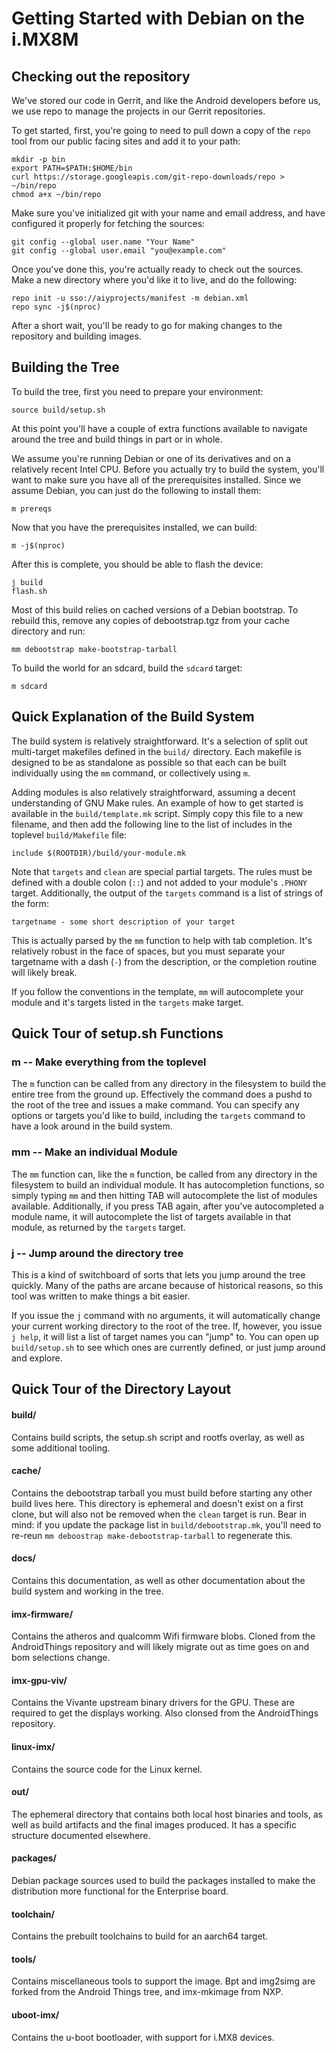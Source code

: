 # Getting Started with Debian on the i.MX8M

## Checking out the repository

We've stored our code in Gerrit, and like the Android developers before us, we
use repo to manage the projects in our Gerrit repositories.

To get started, first, you're going to need to pull down a copy of the `repo`
tool from our public facing sites and add it to your path:

```
mkdir -p bin
export PATH=$PATH:$HOME/bin
curl https://storage.googleapis.com/git-repo-downloads/repo > ~/bin/repo
chmod a+x ~/bin/repo
```

Make sure you've initialized git with your name and email address, and have
configured it properly for fetching the sources:

```
git config --global user.name "Your Name"
git config --global user.email "you@example.com"
```

Once you've done this, you're actually ready to check out the sources. Make a
new directory where you'd like it to live, and do the following:

```
repo init -u sso://aiyprojects/manifest -m debian.xml
repo sync -j$(nproc)
```

After a short wait, you'll be ready to go for making changes to the repository
and building images.


## Building the Tree

To build the tree, first you need to prepare your environment:

```
source build/setup.sh
```

At this point you'll have a couple of extra functions available to navigate
around the tree and build things in part or in whole.

We assume you're running Debian or one of its derivatives and on a relatively
recent Intel CPU. Before you actually try to build the system, you'll want to
make sure you have all of the prerequisites installed. Since we assume
Debian, you can just do the following to install them:

```
m prereqs
```

Now that you have the prerequisites installed, we can build:
```
m -j$(nproc)
```

After this is complete, you should be able to flash the device:
```
j build
flash.sh
```

Most of this build relies on cached versions of a Debian bootstrap.
To rebuild this, remove any copies of debootstrap.tgz from your cache directory
and run:
```
mm debootstrap make-bootstrap-tarball
```

To build the world for an sdcard, build the `sdcard` target:

```
m sdcard
```

## Quick Explanation of the Build System

The build system is relatively straightforward. It's a selection of split
out multi-target makefiles defined in the `build/` directory. Each makefile is
designed to be as standalone as possible so that each can be built individually
using the `mm` command, or collectively using `m`.

Adding modules is also relatively straightforward, assuming a decent
understanding of GNU Make rules. An example of how to get started is available
in the `build/template.mk` script. Simply copy this file to a new filename, and
then add the following line to the list of includes in the toplevel
`build/Makefile` file:

```
include $(ROOTDIR)/build/your-module.mk
```

Note that `targets` and `clean` are special partial targets. The rules must be
defined with a double colon (`::`) and not added to your module's `.PHONY`
target. Additionally, the output of the `targets` command is a list of strings
of the form:

```
targetname - some short description of your target
```

This is actually parsed by the `mm` function to help with tab completion. It's
relatively robust in the face of spaces, but you must separate your targetname
with a dash (`-`) from the description, or the completion routine will likely
break.

If you follow the conventions in the template, `mm` will autocomplete your
module and it's targets listed in the `targets` make target.

## Quick Tour of setup.sh Functions

### m -- Make everything from the toplevel

The `m` function can be called from any directory in the filesystem to build the
entire tree from the ground up. Effectively the command does a pushd to the root
of the tree and issues a make command. You can specify any options or targets
you'd like to build, including the `targets` command to have a look around in
the build system.

### mm -- Make an individual Module

The `mm` function can, like the `m` function, be called from any directory in
the filesystem to build an individual module. It has autocompletion functions,
so simply typing `mm` and then hitting TAB will autocomplete the list of modules
available. Additionally, if you press TAB again, after you've autocompleted a
module name, it will autocomplete the list of targets available in that module,
as returned by the `targets` target.

### j -- Jump around the directory tree

This is a kind of switchboard of sorts that lets you jump around the tree
quickly. Many of the paths are arcane because of historical reasons, so this
tool was written to make things a bit easier.

If you issue the `j` command with no arguments, it will automatically change
your current working directory to the root of the tree. If, however, you issue
`j help`, it will list a list of target names you can "jump" to. You can open up
`build/setup.sh` to see which ones are currently defined, or just jump around
and explore.

## Quick Tour of the Directory Layout

#### build/
Contains build scripts, the setup.sh script and rootfs overlay, as well as some
additional tooling.

#### cache/
Contains the debootstrap tarball you must build before starting any other build
lives here. This directory is ephemeral and doesn't exist on a first clone, but
will also not be removed when the `clean` target is run. Bear in mind: if you
update the package list in `build/debootstrap.mk`, you'll need to re-reun `mm
deboostrap make-debootstrap-tarball` to regenerate this.

#### docs/
Contains this documentation, as well as other documentation about the build
system and working in the tree.

#### imx-firmware/
Contains the atheros and qualcomm Wifi firmware blobs. Cloned from the
AndroidThings repository and will likely migrate out as time goes on and bom
selections change.

#### imx-gpu-viv/
Contains the Vivante upstream binary drivers for the GPU. These are required to
get the displays working. Also clonsed from the AndroidThings repository.

#### linux-imx/
Contains the source code for the Linux kernel.

#### out/
The ephemeral directory that contains both local host binaries and tools, as
well as build artifacts and the final images produced. It has a specific
structure documented elsewhere.

#### packages/
Debian package sources used to build the packages installed to make the
distribution more functional for the Enterprise board.

#### toolchain/
Contains the prebuilt toolchains to build for an aarch64 target.

#### tools/
Contains miscellaneous tools to support the image. Bpt and img2simg are forked
from the Android Things tree, and imx-mkimage from NXP.

#### uboot-imx/
Contains the u-boot bootloader, with support for i.MX8 devices.
